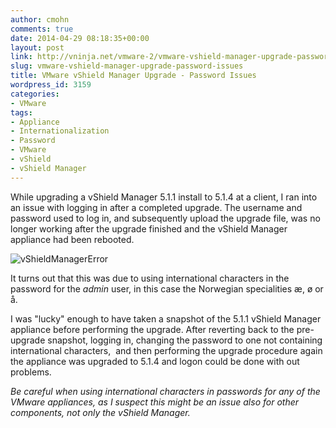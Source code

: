 ```yaml
---
author: cmohn
comments: true
date: 2014-04-29 08:18:35+00:00
layout: post
link: http://vninja.net/vmware-2/vmware-vshield-manager-upgrade-password-issues/
slug: vmware-vshield-manager-upgrade-password-issues
title: VMware vShield Manager Upgrade - Password Issues
wordpress_id: 3159
categories:
- VMware
tags:
- Appliance
- Internationalization
- Password
- VMware
- vShield
- vShield Manager
---
```


While upgrading a vShield Manager 5.1.1 install to 5.1.4 at a client, I ran into an issue with logging in after a completed upgrade. The username and password used to log in, and subsequently upload the upgrade file, was no longer working after the upgrade finished and the vShield Manager appliance had been rebooted.

![vShieldManagerError](http://vninja.net/wordpress/wp-content/uploads/2014/04/vShieldManagerError.png)

It turns out that this was due to using international characters in the password for the _admin_ user, in this case the Norwegian specialities æ, ø or å.

I was "lucky" enough to have taken a snapshot of the 5.1.1 vShield Manager appliance before performing the upgrade. After reverting back to the pre-upgrade snapshot, logging in, changing the password to one not containing international characters,  and then performing the upgrade procedure again the appliance was upgraded to 5.1.4 and logon could be done with out problems.

_Be careful when using international characters in passwords for any of the VMware appliances, as I suspect this might be an issue also for other components, not only the vShield Manager._
